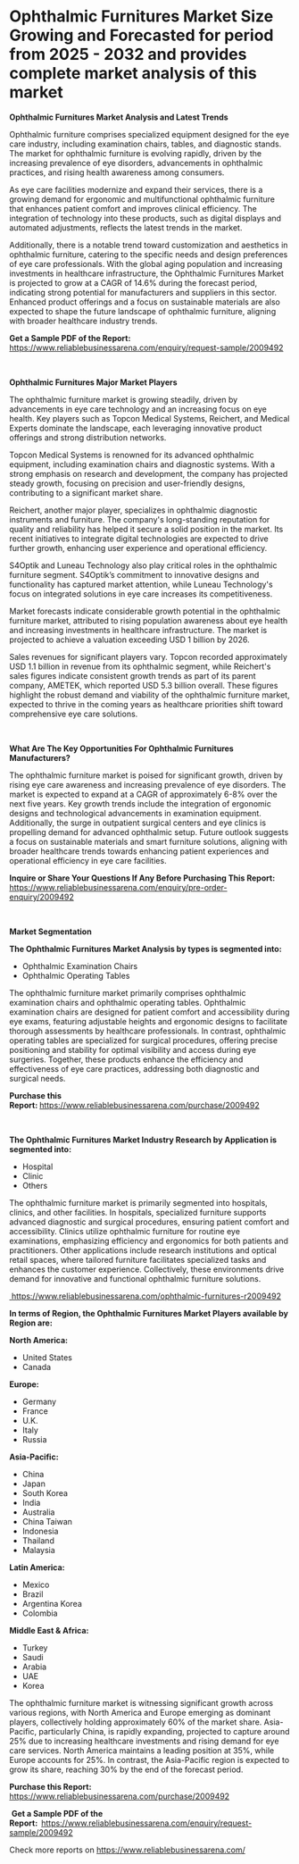 <p><h1>Ophthalmic Furnitures Market Size Growing and Forecasted for period from 2025 - 2032 and provides complete market analysis of this market</h1></p><p><strong>Ophthalmic Furnitures Market Analysis and Latest Trends</strong></p>
<p><p>Ophthalmic furniture comprises specialized equipment designed for the eye care industry, including examination chairs, tables, and diagnostic stands. The market for ophthalmic furniture is evolving rapidly, driven by the increasing prevalence of eye disorders, advancements in ophthalmic practices, and rising health awareness among consumers. </p><p>As eye care facilities modernize and expand their services, there is a growing demand for ergonomic and multifunctional ophthalmic furniture that enhances patient comfort and improves clinical efficiency. The integration of technology into these products, such as digital displays and automated adjustments, reflects the latest trends in the market. </p><p>Additionally, there is a notable trend toward customization and aesthetics in ophthalmic furniture, catering to the specific needs and design preferences of eye care professionals. With the global aging population and increasing investments in healthcare infrastructure, the Ophthalmic Furnitures Market is projected to grow at a CAGR of 14.6% during the forecast period, indicating strong potential for manufacturers and suppliers in this sector. Enhanced product offerings and a focus on sustainable materials are also expected to shape the future landscape of ophthalmic furniture, aligning with broader healthcare industry trends.</p></p>
<p><strong>Get a Sample PDF of the Report:&nbsp;</strong> <a href="https://www.reliablebusinessarena.com/enquiry/request-sample/2009492?utm_campaign=2959&utm_medium=2&utm_source=Github&utm_content=ia&utm_term=05032025&utm_id=ophthalmic-furnitures">https://www.reliablebusinessarena.com/enquiry/request-sample/2009492</a></p>
<p>&nbsp;</p>
<p><strong>Ophthalmic Furnitures Major Market Players</strong></p>
<p><p>The ophthalmic furniture market is growing steadily, driven by advancements in eye care technology and an increasing focus on eye health. Key players such as Topcon Medical Systems, Reichert, and Medical Experts dominate the landscape, each leveraging innovative product offerings and strong distribution networks.</p><p>Topcon Medical Systems is renowned for its advanced ophthalmic equipment, including examination chairs and diagnostic systems. With a strong emphasis on research and development, the company has projected steady growth, focusing on precision and user-friendly designs, contributing to a significant market share. </p><p>Reichert, another major player, specializes in ophthalmic diagnostic instruments and furniture. The company's long-standing reputation for quality and reliability has helped it secure a solid position in the market. Its recent initiatives to integrate digital technologies are expected to drive further growth, enhancing user experience and operational efficiency.</p><p>S4Optik and Luneau Technology also play critical roles in the ophthalmic furniture segment. S4Optik’s commitment to innovative designs and functionality has captured market attention, while Luneau Technology's focus on integrated solutions in eye care increases its competitiveness.</p><p>Market forecasts indicate considerable growth potential in the ophthalmic furniture market, attributed to rising population awareness about eye health and increasing investments in healthcare infrastructure. The market is projected to achieve a valuation exceeding USD 1 billion by 2026.</p><p>Sales revenues for significant players vary. Topcon recorded approximately USD 1.1 billion in revenue from its ophthalmic segment, while Reichert's sales figures indicate consistent growth trends as part of its parent company, AMETEK, which reported USD 5.3 billion overall. These figures highlight the robust demand and viability of the ophthalmic furniture market, expected to thrive in the coming years as healthcare priorities shift toward comprehensive eye care solutions.</p></p>
<p>&nbsp;</p>
<p><strong>What Are The Key Opportunities For Ophthalmic Furnitures Manufacturers?</strong></p>
<p><p>The ophthalmic furniture market is poised for significant growth, driven by rising eye care awareness and increasing prevalence of eye disorders. The market is expected to expand at a CAGR of approximately 6-8% over the next five years. Key growth trends include the integration of ergonomic designs and technological advancements in examination equipment. Additionally, the surge in outpatient surgical centers and eye clinics is propelling demand for advanced ophthalmic setup. Future outlook suggests a focus on sustainable materials and smart furniture solutions, aligning with broader healthcare trends towards enhancing patient experiences and operational efficiency in eye care facilities.</p></p>
<p><strong>Inquire or Share Your Questions If Any Before Purchasing This Report:</strong> <a href="https://www.reliablebusinessarena.com/enquiry/pre-order-enquiry/2009492?utm_campaign=2959&utm_medium=2&utm_source=Github&utm_content=ia&utm_term=05032025&utm_id=ophthalmic-furnitures">https://www.reliablebusinessarena.com/enquiry/pre-order-enquiry/2009492</a></p>
<p>&nbsp;</p>
<p><strong>Market Segmentation</strong></p>
<p><strong>The Ophthalmic Furnitures Market Analysis by types is segmented into:</strong></p>
<p><ul><li>Ophthalmic Examination Chairs</li><li>Ophthalmic Operating Tables</li></ul></p>
<p><p>The ophthalmic furniture market primarily comprises ophthalmic examination chairs and ophthalmic operating tables. Ophthalmic examination chairs are designed for patient comfort and accessibility during eye exams, featuring adjustable heights and ergonomic designs to facilitate thorough assessments by healthcare professionals. In contrast, ophthalmic operating tables are specialized for surgical procedures, offering precise positioning and stability for optimal visibility and access during eye surgeries. Together, these products enhance the efficiency and effectiveness of eye care practices, addressing both diagnostic and surgical needs.</p></p>
<p><strong>Purchase this Report:&nbsp;</strong><a href="https://www.reliablebusinessarena.com/purchase/2009492?utm_campaign=2959&utm_medium=2&utm_source=Github&utm_content=ia&utm_term=05032025&utm_id=ophthalmic-furnitures">https://www.reliablebusinessarena.com/purchase/2009492</a></p>
<p>&nbsp;</p>
<p><strong>The Ophthalmic Furnitures Market Industry Research by Application is segmented into:</strong></p>
<p><ul><li>Hospital</li><li>Clinic</li><li>Others</li></ul></p>
<p><p>The ophthalmic furniture market is primarily segmented into hospitals, clinics, and other facilities. In hospitals, specialized furniture supports advanced diagnostic and surgical procedures, ensuring patient comfort and accessibility. Clinics utilize ophthalmic furniture for routine eye examinations, emphasizing efficiency and ergonomics for both patients and practitioners. Other applications include research institutions and optical retail spaces, where tailored furniture facilitates specialized tasks and enhances the customer experience. Collectively, these environments drive demand for innovative and functional ophthalmic furniture solutions.</p></p>
<p><a href="https://www.reliablebusinessarena.com/ophthalmic-furnitures-r2009492?utm_campaign=2959&utm_medium=2&utm_source=Github&utm_content=ia&utm_term=05032025&utm_id=ophthalmic-furnitures">&nbsp;https://www.reliablebusinessarena.com/ophthalmic-furnitures-r2009492</a></p>
<p><strong>In terms of Region, the Ophthalmic Furnitures Market Players available by Region are:</strong></p>
<p>
    <p> <strong> North America: </strong>
        <ul>
            <li>United States</li>
            <li>Canada</li>
        </ul>
        </p> 
    <p> <strong> Europe: </strong>
        <ul>
            <li>Germany</li>
            <li>France</li>
            <li>U.K.</li>
            <li>Italy</li>
            <li>Russia</li>
        </ul>
        </p> 
    <p> <strong> Asia-Pacific: </strong>
        <ul>
            <li>China</li>
            <li>Japan</li>
            <li>South Korea</li>
            <li>India</li>
            <li>Australia</li>
            <li>China Taiwan</li>
            <li>Indonesia</li>
            <li>Thailand</li>
            <li>Malaysia</li>
        </ul>
        </p> 
    <p> <strong> Latin America: </strong>
        <ul>
            <li>Mexico</li>
            <li>Brazil</li>
            <li>Argentina Korea</li>
            <li>Colombia</li>
        </ul>
        </p> 
    <p> <strong> Middle East & Africa: </strong>
        <ul>
            <li>Turkey</li>
            <li>Saudi</li>
            <li>Arabia</li>
            <li>UAE</li>
            <li>Korea</li>
        </ul>
    </p>
    </p>
<p><p>The ophthalmic furniture market is witnessing significant growth across various regions, with North America and Europe emerging as dominant players, collectively holding approximately 60% of the market share. Asia-Pacific, particularly China, is rapidly expanding, projected to capture around 25% due to increasing healthcare investments and rising demand for eye care services. North America maintains a leading position at 35%, while Europe accounts for 25%. In contrast, the Asia-Pacific region is expected to grow its share, reaching 30% by the end of the forecast period.</p></p>
<p><strong>Purchase this Report: </strong><a href="https://www.reliablebusinessarena.com/purchase/2009492?utm_campaign=2959&utm_medium=2&utm_source=Github&utm_content=ia&utm_term=05032025&utm_id=ophthalmic-furnitures">https://www.reliablebusinessarena.com/purchase/2009492</a></p>
<p>&nbsp;<strong>Get a Sample PDF of the Report:&nbsp;&nbsp;</strong><a href="https://www.reliablebusinessarena.com/enquiry/request-sample/2009492?utm_campaign=2959&utm_medium=2&utm_source=Github&utm_content=ia&utm_term=05032025&utm_id=ophthalmic-furnitures">https://www.reliablebusinessarena.com/enquiry/request-sample/2009492</a></p>
<p><strong></strong></p>
<p>Check more reports on <a href="https://www.reliablebusinessarena.com/?utm_campaign=2959&utm_medium=2&utm_source=Github&utm_content=ia&utm_term=05032025&utm_id=ophthalmic-furnitures">https://www.reliablebusinessarena.com/</a></p>